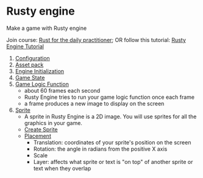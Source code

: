 # Rusty engine

Make a game with Rusty engine

Join course: [Rust for the daily practitioner](https://bosch-bgsv.udemy.com/course/ultimate-rust-2/learn/lecture/32352640#overview); OR follow this tutorial: [Rusty Engine Tutorial](https://cleancut.github.io/rusty_engine/)

1. [Configuration](https://cleancut.github.io/rusty_engine/05-config.html)
2. [Asset pack](https://cleancut.github.io/rusty_engine/10-assets.html)
3. [Engine Initialization](https://cleancut.github.io/rusty_engine/15-init.html)
4. [Game State](https://cleancut.github.io/rusty_engine/20-game-state.html)
5. [Game Logic Function](https://cleancut.github.io/rusty_engine/25-game-logic-function.html)
    * about 60 frames each second
    * Rusty Engine tries to run your game logic function once each frame
    * a frame produces a new image to display on the screen
6. [Sprite](https://cleancut.github.io/rusty_engine/50-sprite.html)
    * A sprite in Rusty Engine is a 2D image. You will use sprites for all the graphics in your game.
    * [Create Sprite](https://cleancut.github.io/rusty_engine/55-sprite-creation.html)
    * [Placement](https://cleancut.github.io/rusty_engine/60-sprite-placement.html)
        * Translation: coordinates of your sprite's position on the screen
        * Rotation: the angle in radians from the positive X axis
        * Scale
        * Layer: affects what sprite or text is "on top" of another sprite or text when they overlap
